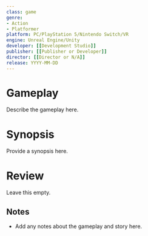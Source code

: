 ```yaml
---
class: game
genre:
- Action
- Platformer
platform: PC/PlayStation 5/Nintendo Switch/VR
engine: Unreal Engine/Unity
developer: [[Development Studio]]
publisher: [[Publisher or Developer]]
director: [[Director or N/A]]
release: YYYY-MM-DD
---
```


# Gameplay
Describe the gameplay here.

# Synopsis
Provide a synopsis here.

# Review
Leave this empty.

## Notes
- Add any notes about the gameplay and story here.